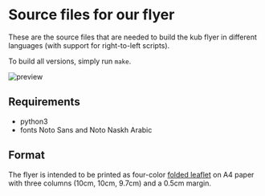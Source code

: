 # Source files for our flyer

These are the source files that are needed to build the kub flyer in different
languages (with support for right-to-left scripts).

To build all versions, simply run `make`.

![preview](https://raw.githubusercontent.com/kub-berlin/kub-flyer/master/src/Thumbnails/thumbnail.png)

## Requirements

-	python3
-	fonts Noto Sans and Noto Naskh Arabic

## Format

The flyer is intended to be printed as four-color [folded
leaflet](https://www.flyeralarm.com/sheets/en/falt_ddlaufdl_hoch_mass.pdf) on A4
paper with three columns (10cm, 10cm, 9.7cm) and a 0.5cm margin.
